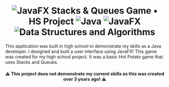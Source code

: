 
<h1 align="center">
  <img src="https://img.shields.io/badge/Outdated%20-%23ED2542.svg?style=flat" alt="JavaFX" />
  Stacks & Queues Game • HS Project
  <img src="https://img.shields.io/badge/java-%23007396.svg?style=for-the-badge&logo=java&logoColor=%23FF0000" alt="Java" />
  <img src="https://img.shields.io/badge/javaFX-%23DC6700.svg?style=for-the-badge" alt="JavaFX" />
  <img src="https://img.shields.io/badge/Data%20Structures%20%26%20Algorithms-%236B39BD.svg?style=for-the-badge" alt="Data Structures and Algorithms" />
</h1>
<p>
  This application was built in high school to demonstrate my skills as a Java developer. I designed and built a user interface using JavaFX!
  This game was created for my high school project. It was a basic Hot Potato game that uses Stacks and Queues. 
</p>

<h4 align="center">⚠️ This project does not demonstrate my current skills as this was created over 3 years ago! ⚠️</h4>
